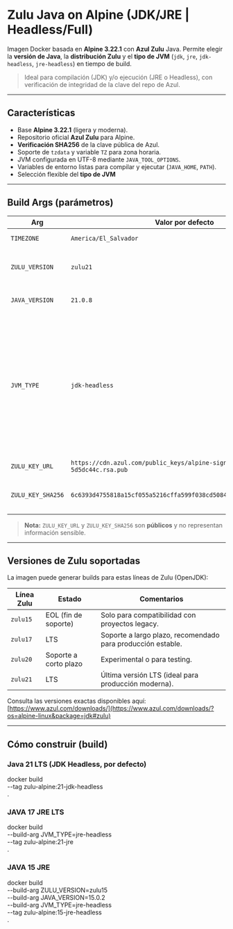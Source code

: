 # Zulu Java on Alpine (JDK/JRE | Headless/Full)

Imagen Docker basada en **Alpine 3.22.1** con **Azul Zulu** Java. Permite elegir la **versión de Java**, la **distribución Zulu** y el **tipo de JVM** (`jdk`, `jre`, `jdk-headless`, `jre-headless`) en tiempo de build.

> Ideal para compilación (JDK) y/o ejecución (JRE o Headless), con verificación de integridad de la clave del repo de Azul.

---

## Características

- Base **Alpine 3.22.1** (ligera y moderna).  
- Repositorio oficial **Azul Zulu** para Alpine.  
- **Verificación SHA256** de la clave pública de Azul.  
- Soporte de `tzdata` y variable `TZ` para zona horaria.  
- JVM configurada en UTF-8 mediante `JAVA_TOOL_OPTIONS`.  
- Variables de entorno listas para compilar y ejecutar (`JAVA_HOME`, `PATH`).  
- Selección flexible del **tipo de JVM** 

---

## Build Args (parámetros)

| Arg               | Valor por defecto                              | Descripción |
|-------------------|-----------------------------------------------|-------------|
| `TIMEZONE`        | `America/El_Salvador`                         | Zona horaria del contenedor. |
| `ZULU_VERSION`    | `zulu21`                                      | Línea de Zulu: soporta `zulu15`, `zulu17`, `zulu20`, `zulu21`, etc. |
| `JAVA_VERSION`    | `21.0.8`                                      | Versión específica del JDK/JRE (`major.minor.patch`). |
| `JVM_TYPE`        | `jdk-headless`                                | Tipo de JVM a instalar:<br>- `jdk`: Kit completo con librerías gráficas.<br>- `jdk-headless`: JDK sin librerías gráficas (más liviano, ideal para servidores y compilación sin GUI).<br>- `jre`: Solo entorno de ejecución con librerías gráficas.<br>- `jre-headless`: Solo runtime minimalista. |
| `ZULU_KEY_URL`    | `https://cdn.azul.com/public_keys/alpine-signing@azul.com-5d5dc44c.rsa.pub` | URL pública de la clave GPG de Azul. |
| `ZULU_KEY_SHA256` | `6c6393d4755818a15cf055a5216cffa599f038cd508433faed2226925956509a` | Hash SHA256 de la clave pública (para verificación de integridad). |

> **Nota:** `ZULU_KEY_URL` y `ZULU_KEY_SHA256` son **públicos** y no representan información sensible.

---

## Versiones de Zulu soportadas

La imagen puede generar builds para estas líneas de Zulu (OpenJDK):  

| Línea Zulu | Estado | Comentarios |
|------------|--------|-------------|
| `zulu15`   | EOL (fin de soporte) | Solo para compatibilidad con proyectos legacy. |
| `zulu17`   | LTS | Soporte a largo plazo, recomendado para producción estable. |
| `zulu20`   | Soporte a corto plazo | Experimental o para testing. |
| `zulu21`   | LTS | Última versión LTS (ideal para producción moderna). |

Consulta las versiones exactas disponibles aquí:  
[https://www.azul.com/downloads/](https://www.azul.com/downloads/?os=alpine-linux&package=jdk#zulu)

---

## Cómo construir (build)

### Java 21 LTS (JDK Headless, por defecto)
docker build \
  --tag zulu-alpine:21-jdk-headless \
  .

### JAVA 17 JRE LTS
docker build \
  --build-arg JVM_TYPE=jre-headless \
  --tag zulu-alpine:21-jre \
  .

### JAVA 15 JRE
docker build \
  --build-arg ZULU_VERSION=zulu15 \
  --build-arg JAVA_VERSION=15.0.2 \
  --build-arg JVM_TYPE=jre-headless \
  --tag zulu-alpine:15-jre-headless \
  .
